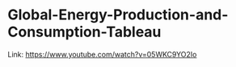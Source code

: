 # Global-Energy-Production-and-Consumption-Tableau

Link: https://www.youtube.com/watch?v=05WKC9YO2Io
